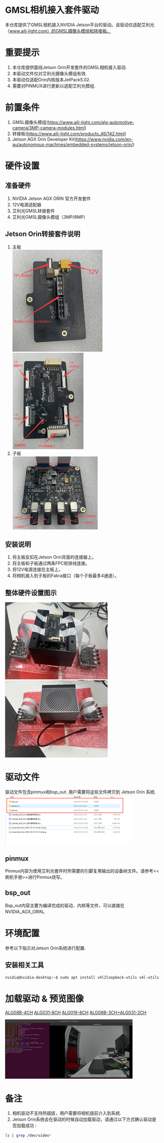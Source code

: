 GMSL相机接入套件驱动
====================================
本仓库提供了GMSL相机接入NVIDIA Jetson平台的驱动。该驱动仅适配艾利光（www.aili-light.com）的GMSL摄像头模组和转接板。

# 重要提示
1. 本仓库提供面线Jetson Orin开发套件的GMSL相机接入驱动.  
2. 本驱动文件仅对艾利光摄像头模组有效.  
3. 本驱动仅适配Orin内核版本JetPack5.02.  
4. 需要对PINMUX进行更新以适配艾利光模组.  

# 前置条件
1. GMSL摄像头模组(https://www.aili-light.com/alg-automotive-camera/3MP-camera-modules.html)  
2. 转接板(https://www.aili-light.com/products_46/142.html)  
3. Jetson AGX Orin Developer Kit(https://www.nvidia.com/en-au/autonomous-machines/embedded-systems/jetson-orin/)  

# 硬件设置
## 准备硬件  
1. NVIDIA Jetson AGX ORIN 官方开发套件  
2. 12V电源适配器  
3. 艾利光GMSL转接套件
4. 艾利光GMSL摄像头模组（3MP/8MP）  
## Jetson Orin转接套件说明
1. 主板  
![main board front](./docs/images/image-1.png)
![main board back](./docs/images/image-2.png)
2. 子板  
![sub board](./docs/images/image.png)
## 安装说明
1. 将主板反扣在Jetson Orin背面的连接器上。  
2. 将主板和子板通过两条FPC软排线连接。  
3. 将12V电源连接在主板上。  
4. 将相机接入到子板的Fakra接口（每个子板最多4通道）。  
## 整体硬件设置图示 
![hardware setup(back)](./docs/images/image-4.png)
![hardware setup(top)](./docs/images/image-5.png)

# 驱动文件
驱动文件包含pinmux和bsp_out. 用户需要将这些文件拷贝到 Jetson Orin 系统.  
![driver documents](./docs/images/image-6.png)
## pinmux
Pinmux内容为使用艾利光套件时所需要的引脚复用输出的设备树文件。请参考<<刷机手册>>进行Pinmux烧写。  
## bsp_out
Bsp_out内容主要为编译完成的驱动、内核等文件，可以直接在NVIDIA_AGX_ORIN。  

# 环境配置
参考以下指示对Jetson Orin系统进行配置.  
## 安装相关工具
```bash
nvidia@nvidia-desktop:~$ sudo apt install v4l2loopback-utils v4l-utils vlc gstreamer1.0-tools gstreamer1.0-plugins-bad gstreamer1.0-plugins-base gstreamer1.0-plugins-good gstreamer1.0-x
```

# 加载驱动 & 预览图像
[ALG08B-4CH](./NVIDIA_AGX_ORIN_ALG08B_4CH/bsp_out/README_CN.md)
[ALG031-8CH](./NVIDIA_AGX_ORIN_ALG031_8CH/bsp_out/README_CN.md)
[ALG019-8CH](./NVIDIA_AGX_ORIN_ALG019_8CH/bsp_out/README_CN.md)
[ALG08B-3CH+ALG031-2CH](./NVIDIA_AGX_ORIN_ALG08B_3CH_ALG031_2CH/bsp_out/README_CN.md)

![preview](./docs/images/image-8.png)
# 备注
1. 相机驱动不支持热插拔，用户需要将相机提前介入到系统.  
2. Jetson Orin系统会在驱动的时候自动加载驱动，请通过以下方式确认驱动是否加载成功 : 
```bash
ls | grep /dev/video* 
```
